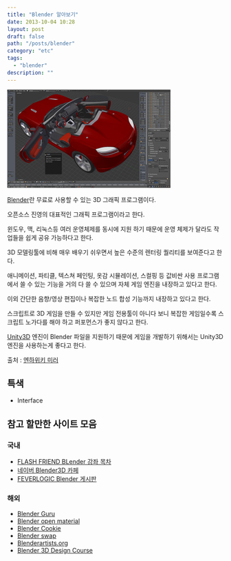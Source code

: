 ```yaml
---
title: "Blender 알아보기"
date: 2013-10-04 10:28
layout: post
draft: false
path: "/posts/blender"
category: "etc"
tags: 
  - "blender"
description: ""  
---
```


![blender](./blender.jpg)

[Blender](http://http://www.blender.org/)란 무료로 사용할 수 있는 3D 그래픽 프로그램이다.

오픈소스 진영의 대표적인 그래픽 프로그램이라고 한다.

윈도우, 맥, 리눅스등 여러 운영체제를 동시에 지원 하기 때문에 운영 체제가 달라도 작업들을 쉽게 공유 가능하다고 한다.

3D 모델링툴에 비해 매우 배우기 쉬우면서 높은 수준의 렌터링 퀄리티를 보여준다고 한다.

애니메이션, 파티클, 텍스쳐 페인팅, 옷감 시뮬레이션, 스컬핑 등 값비싼 사용 프로그램에서 쓸 수 있는 기능을 거의 다 쓸 수 있으며 자체 게임 엔진을 내장하고 있다고 한다.

이외 간단한 음향/영상 편집이나 복잡한 노드 합성 기능까지 내장하고 있다고 한다.

스크립트로 3D 게임을 만들 수 있지만 게임 전용툴이 아니다 보니 복잡한 게임일수록 스크립트 노가다를 해야 하고 퍼포먼스가 좋지 않다고 한다.

[Unity3D](http://korea.unity3d.com/) 엔진이 Blender 파일을 지원하기 때문에 게임을 개발하기 위해서는 Unity3D 엔진을 사용하는게 좋다고 한다.

출처 : [엔하위키 미러](http://mirror.enha.kr/wiki/Blender)

## 특색

* Interface

## 참고 할만한 사이트 모음

### 국내

* [FLASH FRIEND BLender 강좌 목차](http://flashfriend.tistory.com/4552)
* [네이버 Blender3D 카페](http://cafe.naver.com/blender3d.cafe)
* [FEVERLOGIC Blender 게시판](http://www.feverlogic.com/index.php?mid=a02)

### 해외

* [Blender Guru](http://www.blenderguru.com/)
* [Blender open material](http://matrep.parastudios.de/)
* [Blender Cookie](http://cgcookie.com/blender/)
* [Blender swap](http://www.blendswap.com/)
* [Blenderartists.org](http://www.blenderartists.org/forum/)
* [Blender 3D Design Course](http://gryllus.net/Blender/3D.html)
